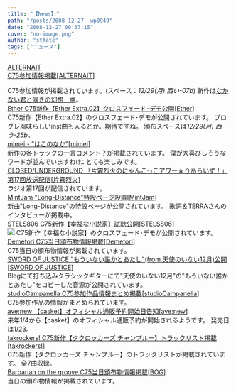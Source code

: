 ```yaml
---
title: "【News】"
path: "/posts/2008-12-27--wp0949"
date: "2008-12-27 09:37:15"
cover: "no-image.png"
author: "stfate"
tags: ["ニュース"]
---
```


<style type="text/css">
<!--
p {white-space: pre-wrap};
-->
</style>

<a class="topics" href="http://www.riff-raff.info/alternait/" target="_blank">ALTERNAIT C75参加情報掲載</a><span class="junre">[<a href="http://www.riff-raff.info/alternait/" target="_blank">ALTERNAIT</a>]</span>
<div class="news">C75参加情報が掲載されています。(スペース：<em>12/29(月) 西い-07b</em>)
新作は<a href="http://www.kawachi.zaq.ne.jp/dpenu801/higurashi/" target="_blank">なかない君と嘆きの幻想　虜</a>。</div>
<a class="topics" href="http://ether02.abgo.jp/blog/" target="_blank">Ether C75新作【Ether Extra.02】クロスフェード･デモ公開</a><span class="junre">[<a href="http://www.ether-music.com/" target="_blank">Ether</a>]</span>
<div class="news">C75新作【Ether Extra.02】のクロスフェード･デモが公開されています。
プログレ風味らしいinst曲も入るとか。期待ですね。
頒布スペースは<em>12/29(月) 西う-25b</em>。</div>
<a class="topics" href="http://mimei.blog.shinobi.jp/" target="_blank">mimei - "はこのなか"</a><span class="junre">[<a href="http://totsu-kuni.net/" target="_blank">mimei</a>]</span>
<div class="news">新作の各トラックの一言コメント？が掲載されています。
僕が大喜びしそうなワードが並んでいますね(ﾅﾆ とても楽しみです。</div>
<a class="topics" href="http://rekka.jp/radio/" target="_blank">CLOSED/UNDERGROUND 「片霧烈火のにゃんこっこアワー☆りあらいず！」第17回放送配信</a><span class="junre">[<a href="http://rekka.jp/" target="_blank">片霧烈火</a>]</span>
<div class="news">ラジオ第17回が配信されています。</div>
<a class="topics" href="http://www.mintjam.net/mj/index.html" target="_blank">MintJam "Long-Distance"特設ページ設置</a><span class="junre">[<a href="http://www.mintjam.net/mj/index.html" target="_blank">MintJam</a>]</span>
<div class="news">新曲"Long-Distance"の<a href="http://svre.utamap.com/review/mintjam/winter_present.html" target="_blank">特設ページ</a>が公開されています。
歌詞＆TERRAさんのインタビューが掲載中。</div>
<a class="topics" href="http://www.stels806.com/" target="_blank">STELS806 C75新作【幸福な小説家】試聴公開</a><span class="junre">[<a href="http://www.stels806.com/" target="_blank">STELS806</a>]</span>
<div class="news"><a href="http://www.stels806.com/" target="_blank"><img src="http://www.stels806.com/stels806/release/bn_sm.jpg"></a>
C75新作【幸福な小説家】のクロスフェード･デモが公開されています。</div>
<a class="topics" href="http://www.kawachi.zaq.ne.jp/demetori/" target="_blank">Demetori C75当日頒布物情報掲載</a><span class="junre">[<a href="http://www.kawachi.zaq.ne.jp/demetori/" target="_blank">Demetori</a>]</span>
<div class="news">C75当日の頒布物情報が掲載されています。</div>
<a class="topics" href="http://soj.seesaa.net/" target="_blank">SWORD OF JUSTICE "もういない誰かとあたし"(from 天使のいない12月)公開</a><span class="junre">[<a href="http://www.soj.razor.jp/" target="_blank">SWORD OF JUSTICE</a>]</span>
<div class="news">Blogにて打ち込みクラシックギターにて"天使のいない12月"の"もういない誰かとあたし"をコピーした音源が公開されています。</div>
<a class="topics" href="http://studiocampanella.blog19.fc2.com/" target="_blank">studioCampanella C75参加作品情報まとめ掲載</a><span class="junre">[<a href="http://studiocampanella.blog19.fc2.com/" target="_blank">studioCampanella</a>]</span>
<div class="news">C75参加作品の情報がまとめられています。</div>
<a class="topics" href="http://www.avenew.jp/" target="_blank">ave;new 【casket】オフィシャル通販予約開始日告知</a><span class="junre">[<a href="http://www.avenew.jp/" target="_blank">ave;new</a>]</span>
<div class="news">来年1/4から【casket】のオフィシャル通販予約が開始されるようです。
発売日は1/23。</div>
<a class="topics" href="http://takrockers.com/" target="_blank">takrockers! C75新作【タクロッカーズ チャンプルー】トラックリスト掲載</a><span class="junre">[<a href="http://takrockers.com/" target="_blank">takrockers!</a>]</span>
<div class="news">C75新作【タクロッカーズ チャンプルー】のトラックリストが掲載されています。
全7曲収録。</div>
<a class="topics" href="http://www.astronotes.jp/bog-official/index.html" target="_blank">Barbarian on the groove C75当日頒布物情報掲載</a><span class="junre">[<a href="http://www.astronotes.jp/bog-official/index.html" target="_blank">BOG</a>]</span>
<div class="news">当日の頒布物情報が掲載されています。</div>
